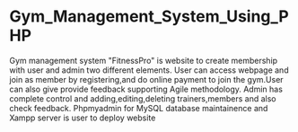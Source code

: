 # Gym_Management_System_Using_PHP
Gym management system "FitnessPro" is website to create membership with user and admin two different elements.
User can access webpage and join as member by registering,and do online payment to join the gym.User can also give provide feedback supporting Agile methodology.
Admin has complete control and adding,editing,deleting trainers,members and also check feedback.
Phpmyadmin for MySQL database maintainence and Xampp server is user to deploy website
